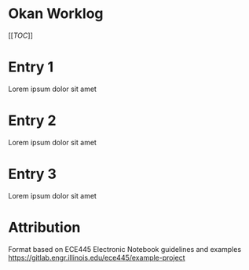 # Okan Worklog

[[_TOC_]]

# Entry 1
Lorem ipsum dolor sit amet

# Entry 2
Lorem ipsum dolor sit amet

# Entry 3
Lorem ipsum dolor sit amet

# Attribution
Format based on ECE445 Electronic Notebook guidelines and examples
https://gitlab.engr.illinois.edu/ece445/example-project
